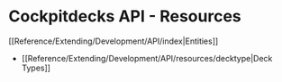 # Cockpitdecks API - Resources

[[Reference/Extending/Development/API/index|Entities]]


- [[Reference/Extending/Development/API/resources/decktype|Deck Types]]
